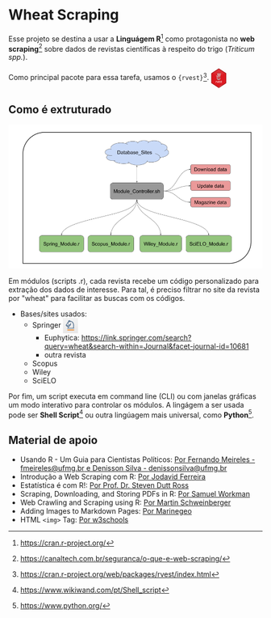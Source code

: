 # Wheat Scraping

Esse projeto se destina a usar a **Linguágem R**[^1] como protagonista no **web scraping**[^2] sobre dados de revistas científicas à respeito do trigo (*Triticum spp.*).

[^1]: https://cran.r-project.org/
[^2]: https://canaltech.com.br/seguranca/o-que-e-web-scraping/

Como principal pacote para essa tarefa, usamos o `{rvest}`[^3]. <img src="https://github.com/jardel20/wheat_scraping/blob/main/images/rvest_log.png" alt="rvest_icon" height="39px" width="30px" style="vertical-align:middle"/>

[^3]: https://cran.r-project.org/web/packages/rvest/index.html

## Como é extruturado

![fluxograma](https://github.com/jardel20/wheat_scraping/blob/main/images/Apresenta%C3%A7%C3%A3o%20sem%20t%C3%ADtulo.png?raw=true)

Em módulos (scripts .r), cada revista recebe um código personalizado para extração dos dados de interesse. Para tal, é preciso filtrar no site da revista por "wheat" para facilitar as buscas com os códigos.

* Bases/sites usados:
	+ Springer <img src="https://github.com/jardel20/wheat_scraping/blob/main/images/springer_icon.png" alt="springer_icon" height="30px" width="30px" style="vertical-align:middle"/>
		- Euphytica: <https://link.springer.com/search?query=wheat&search-within=Journal&facet-journal-id=10681>
		- outra revista
	+ Scopus
	+ Wiley
	+ SciELO

Por fim, um script executa em command line (CLI) ou com janelas gráficas um modo interativo para controlar os módulos. A lingágem a ser usada pode ser **Shell Script**[^4] ou outra lingúagem mais universal, como **Python**[^5].

[^4]: https://www.wikiwand.com/pt/Shell_script
[^5]: https://www.python.org/

## Material de apoio

* Usando R - Um Guia para Cientistas Políticos: [Por Fernando Meireles - fmeireles@ufmg.br e Denisson Silva - denissonsilva@ufmg.br](https://electionsbr.com/livro/bases.html)  
* Introdução a Web Scraping com R: [Por Jodavid Ferreira ](https://estatidados.com.br/introducao-a-web-scraping-com-r/)  
* Estatística é com R!: [Por Prof. Dr. Steven Dutt Ross](http://www.estatisticacomr.uff.br/?p=869)  
* Scraping, Downloading, and Storing PDFs in R: [Por Samuel Workman](https://towardsdatascience.com/scraping-downloading-and-storing-pdfs-in-r-367a0a6d9199)  
* Web Crawling and Scraping using R: [Por Martin Schweinberger](https://slcladal.github.io/webcrawling.html)  
* Adding Images to Markdown Pages: [Por Marinegeo](https://marinegeo.github.io/2018-08-10-adding-images-markdown/)
* HTML `<img>` Tag: [Por w3schools](https://www.w3schools.com/tags/tag_img.asp)
